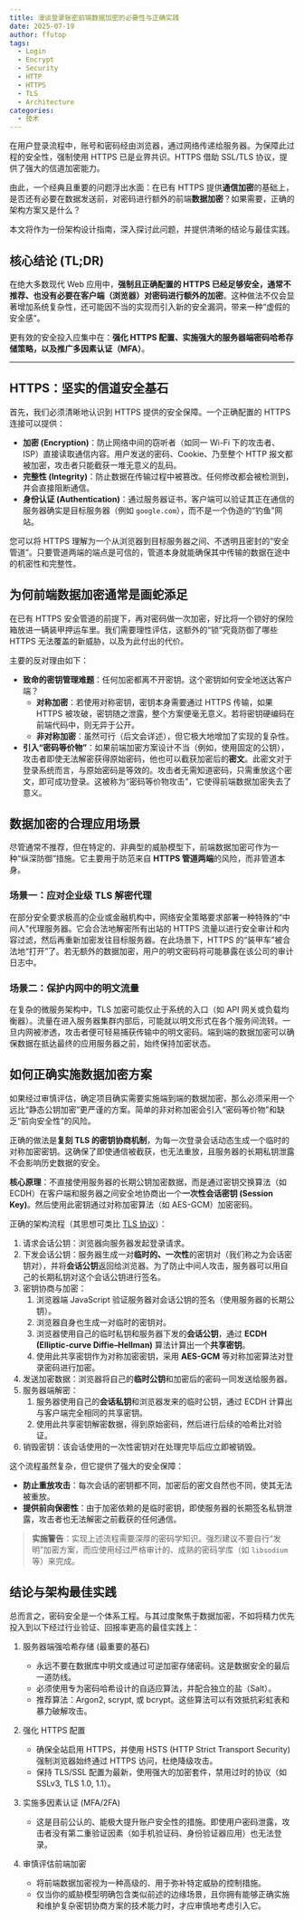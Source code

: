 ```yaml
---
title: 漫谈登录账密前端数据加密的必要性与正确实践
date: 2025-07-19
author: ffutop
tags:
  - Login
  - Encrypt
  - Security
  - HTTP
  - HTTPS
  - TLS
  - Architecture
categories:
  - 技术
---
```


在用户登录流程中，账号和密码经由浏览器，通过网络传递给服务器。为保障此过程的安全性，强制使用 HTTPS 已是业界共识。HTTPS 借助 SSL/TLS 协议，提供了强大的信道加密能力。

由此，一个经典且重要的问题浮出水面：在已有 HTTPS 提供**通信加密**的基础上，是否还有必要在数据发送前，对密码进行额外的前端**数据加密**？如果需要，正确的架构方案又是什么？

本文将作为一份架构设计指南，深入探讨此问题，并提供清晰的结论与最佳实践。

## 核心结论 (TL;DR)

在绝大多数现代 Web 应用中，**强制且正确配置的 HTTPS 已经足够安全，通常不推荐、也没有必要在客户端（浏览器）对密码进行额外的加密**。这种做法不仅会显著增加系统复杂性，还可能因不当的实现而引入新的安全漏洞，带来一种“虚假的安全感”。

更有效的安全投入应集中在：**强化 HTTPS 配置、实施强大的服务器端密码哈希存储策略，以及推广多因素认证（MFA）**。

---

## HTTPS：坚实的信道安全基石

首先，我们必须清晰地认识到 HTTPS 提供的安全保障。一个正确配置的 HTTPS 连接可以提供：

- **加密 (Encryption)**：防止网络中间的窃听者（如同一 Wi-Fi 下的攻击者、ISP）直接读取通信内容。用户发送的密码、Cookie、乃至整个 HTTP 报文都被加密，攻击者只能截获一堆无意义的乱码。
- **完整性 (Integrity)**：防止数据在传输过程中被篡改。任何修改都会被检测到，并会直接阻断通信。
- **身份认证 (Authentication)**：通过服务器证书，客户端可以验证其正在通信的服务器确实是目标服务器（例如 `google.com`），而不是一个伪造的“钓鱼”网站。

您可以将 HTTPS 理解为一个从浏览器到目标服务器之间、不透明且密封的“安全管道”。只要管道两端的端点是可信的，管道本身就能确保其中传输的数据在途中的机密性和完整性。

## 为何前端数据加密通常是画蛇添足

在已有 HTTPS 安全管道的前提下，再对密码做一次加密，好比将一个锁好的保险箱放进一辆装甲押运车里。我们需要理性评估，这额外的“锁”究竟防御了哪些 HTTPS 无法覆盖的新威胁，以及为此付出的代价。

主要的反对理由如下：

- **致命的密钥管理难题**：任何加密都离不开密钥。这个密钥如何安全地送达客户端？
    - **对称加密**：若使用对称密钥，密钥本身需要通过 HTTPS 传输，如果 HTTPS 被攻破，密钥随之泄露，整个方案便毫无意义。若将密钥硬编码在前端代码中，则无异于公开。
    - **非对称加密**：虽然可行（后文会详述），但它极大地增加了实现的复杂性。
- **引入“密码等价物”**：如果前端加密方案设计不当（例如，使用固定的公钥），攻击者即使无法解密获得原始密码，他也可以截获加密后的**密文**。此密文对于登录系统而言，与原始密码是等效的。攻击者无需知道密码，只需重放这个密文，即可成功登录。这被称为“密码等价物攻击”，它使得前端数据加密失去了意义。

## 数据加密的合理应用场景

尽管通常不推荐，但在特定的、非典型的威胁模型下，前端数据加密可作为一种“纵深防御”措施。它主要用于防范来自 **HTTPS 管道两端**的风险，而非管道本身。

### 场景一：应对企业级 TLS 解密代理

在部分安全要求极高的企业或金融机构中，网络安全策略要求部署一种特殊的“中间人”代理服务器。它会合法地解密所有出站的 HTTPS 流量以进行安全审计和内容过滤，然后再重新加密发往目标服务器。在此场景下，HTTPS 的“装甲车”被合法地“打开”了。若无额外的数据加密，用户的明文密码将可能暴露在该公司的审计日志中。

### 场景二：保护内网中的明文流量

在复杂的微服务架构中，TLS 加密可能仅止于系统的入口（如 API 网关或负载均衡器）。流量在进入服务器集群内部后，可能就以明文形式在各个服务间流转。一旦内网被渗透，攻击者便可轻易捕获传输中的明文密码。端到端的数据加密可以确保数据在抵达最终的应用服务器之前，始终保持加密状态。

## 如何正确实施数据加密方案

如果经过审慎评估，确定项目确实需要实施端到端的数据加密，那么必须采用一个远比“静态公钥加密”更严谨的方案。简单的非对称加密会引入“密码等价物”和缺乏“前向安全性”的风险。

正确的做法是**复刻 TLS 的密钥协商机制**，为每一次登录会话动态生成一个临时的对称加密密钥。这确保了即使通信被截获，也无法重放，且服务器的长期私钥泄露不会影响历史数据的安全。

**核心原理**：不直接使用服务器的长期公钥加密数据，而是通过密钥交换算法（如 ECDH）在客户端和服务器之间安全地协商出一个**一次性会话密钥 (Session Key)**。然后使用此密钥通过对称加密算法（如 AES-GCM）加密密码。

正确的架构流程（其思想可类比 [TLS 协议](/posts/2023-03-18-tls-parse/)）：
1. 请求会话公钥：浏览器向服务器发起登录请求。
2. 下发会话公钥：服务器生成一对**临时的、一次性**的密钥对（我们称之为会话密钥对），并将**会话公钥**返回给浏览器。为了防止中间人攻击，服务器可以用自己的长期私钥对这个会话公钥进行签名。
3. 密钥协商与加密：
    1. 浏览器端 JavaScript 验证服务器对会话公钥的签名（使用服务器的长期公钥）。
    2. 浏览器自身也生成一对临时的密钥对。
    3. 浏览器使用自己的临时私钥和服务器下发的**会话公钥**，通过 **ECDH (Elliptic-curve Diffie–Hellman)** 算法计算出一个**共享密钥**。
    4. 使用此共享密钥作为对称加密密钥，采用 **AES-GCM** 等对称加密算法对登录密码进行加密。
4. 发送加密数据：浏览器将自己的**临时公钥**和加密后的密码一同发送给服务器。
5. 服务器端解密：
    1. 服务器使用自己的**会话私钥**和浏览器发来的临时公钥，通过 ECDH 计算出与客户端完全相同的共享密钥。
    2. 使用此共享密钥解密数据，得到原始密码，然后进行后续的哈希比对验证。
6. 销毁密钥：该会话使用的一次性密钥对在处理完毕后应立即被销毁。

这个流程虽然复杂，但它提供了强大的安全保障：
- **防止重放攻击**：每次会话的密钥都不同，加密后的密文自然也不同，使其无法被重放。
- **提供前向保密性**：由于加密依赖的是临时密钥，即使服务器的长期签名私钥泄露，攻击者也无法解密之前截获的任何通信。

> **实施警告**：实现上述流程需要深厚的密码学知识。强烈建议不要自行“发明”加密方案，而应使用经过严格审计的、成熟的密码学库（如 `libsodium` 等）来完成。

## 结论与架构最佳实践

总而言之，密码安全是一个体系工程。与其过度聚焦于数据加密，不如将精力优先投入到以下经过行业验证、回报率更高的最佳实践上：

1. 服务器端强哈希存储 (最重要的基石)
    - 永远不要在数据库中明文或通过可逆加密存储密码。这是数据安全的最后一道防线。
    - 必须使用专为密码哈希设计的自适应算法，并配合独立的盐（Salt）。
    - 推荐算法：Argon2, scrypt, 或 bcrypt。这些算法可以有效抵抗彩虹表和暴力破解攻击。

2. 强化 HTTPS 配置
    - 确保全站启用 HTTPS，并使用 HSTS (HTTP Strict Transport Security) 强制浏览器始终通过 HTTPS 访问，杜绝降级攻击。
    - 保持 TLS/SSL 配置为最新，使用强大的加密套件，禁用过时的协议（如 SSLv3, TLS 1.0, 1.1）。

3. 实施多因素认证 (MFA/2FA)
    - 这是目前公认的、能极大提升账户安全性的措施。即使用户密码泄露，攻击者没有第二重验证因素（如手机验证码、身份验证器应用）也无法登录。

4. 审慎评估前端加密
    - 将前端数据加密视为一种高级的、用于弥补特定威胁的控制措施。
    - 仅当你的威胁模型明确包含类似前述的边缘场景，且你拥有能够正确实施和维护复杂密钥协商方案的技术能力时，才应审慎地考虑引入它。
